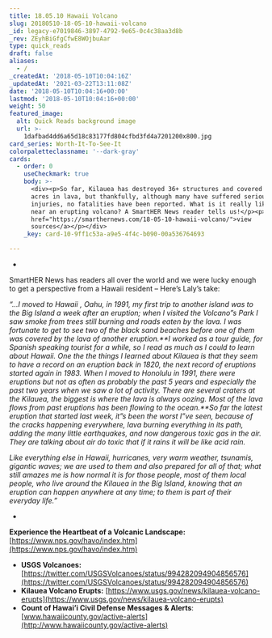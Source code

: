 ```yaml
---
title: 18.05.10 Hawaii Volcano
slug: 20180510-18-05-10-hawaii-volcano
_id: legacy-e7019846-3897-4792-9e65-0c4c38aa3d8b
_rev: ZEyhBiGfgCfwE8WOjbuAar
type: quick_reads
draft: false
aliases:
  - /
_createdAt: '2018-05-10T10:04:16Z'
_updatedAt: '2021-03-22T13:11:08Z'
date: '2018-05-10T10:04:16+00:00'
lastmod: '2018-05-10T10:04:16+00:00'
weight: 50
featured_image:
  alt: Quick Reads background image
  url: >-
    1dafbad4dd6a65d18c83177fd804cfbd3fd4a7201200x800.jpg
card_series: Worth-It-To-See-It
colorpaletteclassname: '--dark-gray'
cards:
  - order: 0
    useCheckmark: true
    body: >-
      <div><p>So far, Kilauea has destroyed 36+ structures and covered 116+
      acres in lava, but thankfully, although many have suffered serious
      injuries, no fatalities have been reported. What is it really like to live
      near an erupting volcano? A SmartHER News reader tells us!</p><p><a
      href="https://smarthernews.com/18-05-10-hawaii-volcano/">view
      sources</a></p></div>
    _key: card-10-9ff1c53a-a9e5-4f4c-b090-00a536764693

---
```

* 

SmartHER News has readers all over the world and we were lucky enough to get a perspective from a Hawaii resident – Here’s Laly’s take:

_“…I moved to Hawaii , Oahu, in 1991, my first trip to another island was to the Big Island a week after an eruption; when I visited the Volcano”s Park I saw smoke from trees still burning and roads eaten by the lava. I was fortunate to get to see two of the black sand beaches before one of them was covered by the lava of another eruption.**I worked as a tour guide, for Spanish speaking tourist for a while, so I read as much as I could to learn about Hawaii. One the the things I learned about Kilauea is that they seem to have a record on an eruption back in 1820, the next record of eruptions started again in 1983. When I moved to Honolulu in 1991, there were eruptions but not as often as probably the past 5 years and especially the past two years when we saw a lot of activity. There are several craters at the Kilauea, the biggest is where the lava is always oozing. Most of the lava flows from past eruptions has been flowing to the ocean.**So far the latest eruption that started last week, it”s been the worst I”ve seen, because of the cracks happening everywhere, lava burning everything in its path, adding the many little earthquakes, and now dangerous toxic gas in the air. They are talking about air do toxic that if it rains it will be like acid rain._

_Like everything else in Hawaii, hurricanes, very warm weather, tsunamis, gigantic waves; we are used to them and also prepared for all of that; what still amazes me is how normal it is for those people, most of them local people, who live around the Kilauea in the Big Island, knowing that an eruption can happen anywhere at any time; to them is part of their everyday life.”_

* 

**Experience the Heartbeat of a Volcanic Landscape:** [https://www.nps.gov/havo/index.htm](https://www.nps.gov/havo/index.htm)

* **USGS Volcanoes:** [https://twitter.com/USGSVolcanoes/status/994282094904856576](https://twitter.com/USGSVolcanoes/status/994282094904856576)
* **Kilauea Volcano Erupts:** [https://www.usgs.gov/news/kilauea-volcano-erupts](https://www.usgs.gov/news/kilauea-volcano-erupts)
* **Count of Hawai’i Civil Defense Messages & Alerts**: [www.hawaiicounty.gov/active-alerts](http://www.hawaiicounty.gov/active-alerts)